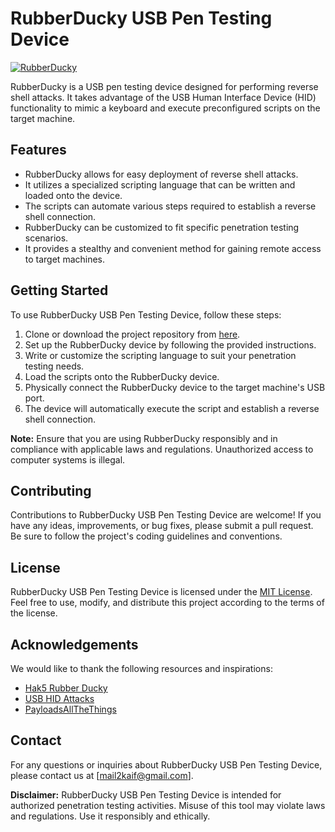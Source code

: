 # RubberDucky USB Pen Testing Device

[![RubberDucky](https://img.shields.io/badge/RubberDucky-USB%20Pen%20Testing%20Device-brightgreen)](https://github.com/your-username/rubberducky)

RubberDucky is a USB pen testing device designed for performing reverse shell attacks. It takes advantage of the USB Human Interface Device (HID) functionality to mimic a keyboard and execute preconfigured scripts on the target machine.

## Features
- RubberDucky allows for easy deployment of reverse shell attacks.
- It utilizes a specialized scripting language that can be written and loaded onto the device.
- The scripts can automate various steps required to establish a reverse shell connection.
- RubberDucky can be customized to fit specific penetration testing scenarios.
- It provides a stealthy and convenient method for gaining remote access to target machines.

## Getting Started
To use RubberDucky USB Pen Testing Device, follow these steps:
1. Clone or download the project repository from [here](https://github.com/your-username/rubberducky).
2. Set up the RubberDucky device by following the provided instructions.
3. Write or customize the scripting language to suit your penetration testing needs.
4. Load the scripts onto the RubberDucky device.
5. Physically connect the RubberDucky device to the target machine's USB port.
6. The device will automatically execute the script and establish a reverse shell connection.

**Note:** Ensure that you are using RubberDucky responsibly and in compliance with applicable laws and regulations. Unauthorized access to computer systems is illegal.

## Contributing
Contributions to RubberDucky USB Pen Testing Device are welcome! If you have any ideas, improvements, or bug fixes, please submit a pull request. Be sure to follow the project's coding guidelines and conventions.

## License
RubberDucky USB Pen Testing Device is licensed under the [MIT License](https://opensource.org/licenses/MIT). Feel free to use, modify, and distribute this project according to the terms of the license.

## Acknowledgements
We would like to thank the following resources and inspirations:
- [Hak5 Rubber Ducky](https://shop.hak5.org/products/usb-rubber-ducky-deluxe)
- [USB HID Attacks](https://en.wikipedia.org/wiki/USB_human_interface_device_attack)
- [PayloadsAllTheThings](https://github.com/swisskyrepo/PayloadsAllTheThings)

## Contact
For any questions or inquiries about RubberDucky USB Pen Testing Device, please contact us at [mail2kaif@gmail.com].

**Disclaimer:** RubberDucky USB Pen Testing Device is intended for authorized penetration testing activities. Misuse of this tool may violate laws and regulations. Use it responsibly and ethically.
